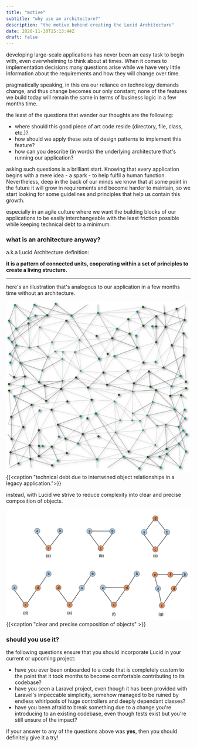 ```yaml
---
title: "motive"
subtitle: "why use an architecture?"
description: "the motive behind creating the Lucid Architecture"
date: 2020-11-30T15:13:44Z
draft: false
---
```


developing large-scale applications has never been an easy task to begin with, even overwhelming to think about at times.
When it comes to implementation decisions many questions arise while we have very little information about the requirements
and how they will change over time.

pragmatically speaking, in this era our reliance on technology demands change, and thus
change becomes our only constant; none of the features we build today will remain the same in terms of business logic in a few months time.

the least of the questions that wander our thoughts are the following:

- where should this good piece of art code reside (directory, file, class, etc.)?
- how should we apply these sets of design patterns to implement this feature?
- how can you describe (in words) the underlying architecture that's running our application?

asking such questions is a brilliant start.
Knowing that every application begins with a mere idea - a spark - to help fulfil a human function.
Nevertheless, deep in the back of our minds we know that at some point in the future it will grow in requirements and become harder to maintain,
so we start looking for some guidelines and principles that help us contain this growth.

especially in an agile culture where we want the building blocks of our applications to be easily interchangeable with the least friction possible while keeping technical debt to a minimum.

### what is an architecture anyway?

a.k.a Lucid Architecture definition:

**it is a pattern of connected units, cooperating within a set of principles to create a living structure.**

---

here's an illustration that's analogous to our application in a few months time without an architecture.

![Lucid Architecture - Technical Debt - Intertwind classes](/images/composition-intertwined.png)
{{<caption "technical debt due to intertwined object relationships in a legacy application.">}}

instead, with Lucid we strive to reduce complexity into clear and precise composition of objects.

![Lucid Architecture Object Oriented - clear and precise composition of objects](/images/composition-clear.png)
{{<caption "clear and precise composition of objects" >}}


### should you use it?

the following questions ensure that you should incorporate Lucid in your current or upcoming project:

- have you ever been onboarded to a code that is completely custom to the point that it took months to become comfortable contributing to its codebase?
- have you seen a Laravel project, even though it has been provided with Laravel's impeccable simplicity, somehow managed to be ruined by endless whirlpools of huge controllers and deeply dependant classes?
- have you been afraid to break something due to a change you're introducing to an existing codebase, even though tests exist but you're still unsure of the impact?

if your answer to any of the questions above was **yes**, then you should definitely give it a try!
